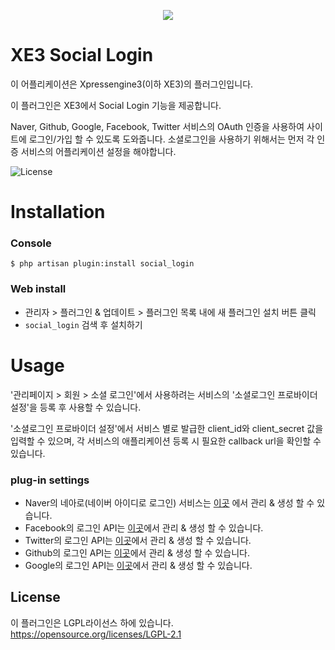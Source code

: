 <p align="center"> 
  <img src="https://raw.githubusercontent.com/xpressengine/plugin-social_login/master/icon.png">
 </p>

# XE3 Social Login
이 어플리케이션은 Xpressengine3(이하 XE3)의 플러그인입니다.

이 플러그인은 XE3에서 Social Login 기능을 제공합니다.

Naver, Github, Google, Facebook, Twitter 서비스의 OAuth 인증을 사용하여 사이트에 로그인/가입 할 수 있도록 도와줍니다.
소셜로그인을 사용하기 위해서는 먼저 각 인증 서비스의 어플리케이션 설정을 해야합니다.

![License](http://img.shields.io/badge/license-GNU%20LGPL-brightgreen.svg)

# Installation
### Console
```
$ php artisan plugin:install social_login
```

### Web install
- 관리자 > 플러그인 & 업데이트 > 플러그인 목록 내에 새 플러그인 설치 버튼 클릭
- `social_login` 검색 후 설치하기



# Usage
'관리페이지 > 회원 > 소셜 로그인'에서 사용하려는 서비스의 '소셜로그인 프로바이더 설정'을 등록 후 사용할 수 있습니다.

'소셜로그인 프로바이더 설정'에서 서비스 별로 발급한 client_id와 client_secret 값을 입력할 수 있으며, 각 서비스의 애플리케이션 등록 시 필요한 callback url을 확인할 수 있습니다.

### plug-in settings
* Naver의 네아로(네이버 아이디로 로그인) 서비스는 [이곳](https://developers.naver.com/apps/#/list) 에서 관리 & 생성 할 수 있습니다.
* Facebook의 로그인 API는 [이곳](https://developers.facebook.com/apps/)에서 관리 & 생성 할 수 있습니다.
* Twitter의 로그인 API는 [이곳](https://developer.twitter.com/en/apps)에서 관리 & 생성 할 수 있습니다.
* Github의 로그인 API는 [이곳](https://github.com/settings/developers)에서 관리 & 생성 할 수 있습니다.
* Google의 로그인 API는 [이곳](https://console.developers.google.com/)에서 관리 & 생성 할 수 있습니다.


## License
이 플러그인은 LGPL라이선스 하에 있습니다. <https://opensource.org/licenses/LGPL-2.1>
